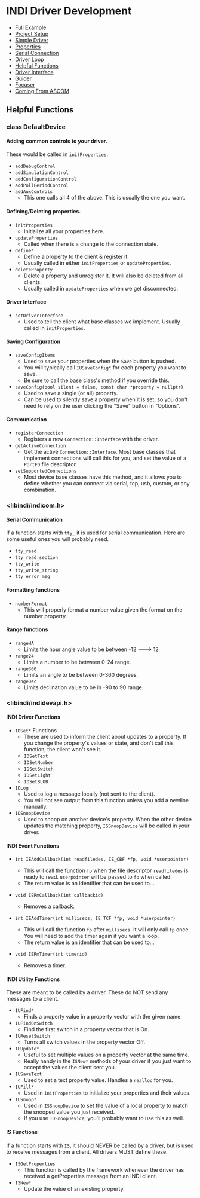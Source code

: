 # INDI Driver Development

* [Full Example](https://github.com/rickbassham/indi-dev-tutorials/tree/main/drivers/indi_mycustomdriver)
* [Project Setup](00-project-setup.md)
* [Simple Driver](01-simple.md)
* [Properties](02-properties.md)
* [Serial Connection](03-serialconnection.md)
* [Driver Loop](04-loops.md)
* [Helpful Functions](05-helpful-functions.md)
* [Driver Interface](06-driver-interface.md)
* [Guider](07-guider.md)
* [Focuser](08-focuser.md)
* [Coming From ASCOM](09-coming-from-ascom.md)

## Helpful Functions

### class DefaultDevice

#### Adding common controls to your driver.

These would be called in `initProperties`.

* `addDebugControl`
* `addSimulationControl`
* `addConfigurationControl`
* `addPollPeriodControl`
* `addAuxControls`
    * This one calls all 4 of the above. This is usually the one you want.

#### Defining/Deleting properties.

* `initProperties`
    * Initialize all your properties here.
* `updateProperties`
    * Called when there is a change to the connection state.
* `define*`
    * Define a property to the client & register it.
    * Usually called in either `initProperties` or `updateProperties`.
* `deleteProperty`
    * Delete a property and unregister it. It will also be deleted from all clients.
    * Usually called in `updateProperties` when we get disconnected.

#### Driver Interface

* `setDriverInterface`
    * Used to tell the client what base classes we implement. Usually called in
    `initProperties`.

#### Saving Configuration

* `saveConfigItems`
    * Used to save your properties when the `Save` button is pushed.
    * You will typically call `IUSaveConfig*` for each property you want to save.
    * Be sure to call the base class's method if you override this.
* `saveConfig(bool silent = false, const char *property = nullptr)`
    * Used to save a single (or all) property.
    * Can be used to silently save a property when it is set, so you don't need
    to rely on the user clicking the "Save" button in "Options".

#### Communication

* `registerConnection`
    * Registers a new `Connection::Interface` with the driver.
* `getActiveConnection`
    * Get the active `Connection::Interface`. Most base classes that implement
    connections will call this for you, and set the value of a `PortFD` file
    descriptor.
* `setSupportedConnections`
    * Most device base classes have this method, and it allows you to define
    whether you can connect via serial, tcp, usb, custom, or any combination.

### <libindi/indicom.h>

#### Serial Communication

If a function starts with `tty_` it is used for serial communication. Here are some
useful ones you will probably need.

* `tty_read`
* `tty_read_section`
* `tty_write`
* `tty_write_string`
* `tty_error_msg`

#### Formatting functions

* `numberFormat`
    * This will properly format a number value given the format on the number property.

#### Range functions

* `rangeHA`
    * Limits the hour angle value to be between -12 ---> 12
* `range24`
    * Limits a number to be between 0-24 range.
* `range360`
    * Limits an angle to be between 0-360 degrees.
* `rangeDec`
    * Limits declination value to be in -90 to 90 range.

### <libindi/indidevapi.h>

#### INDI Driver Functions

* `IDSet*` Functions
    * These are used to inform the client about updates to a property. If you
    change the property's values or state, and don't call this function, the
    client won't see it.
    * `IDSetText`
    * `IDSetNumber`
    * `IDSetSwitch`
    * `IDSetLight`
    * `IDSetBLOB`
* `IDLog`
    * Used to log a message locally (not sent to the client).
    * You will not see output from this function unless you add a newline manually.
* `IDSnoopDevice`
    * Used to snoop on another device's property. When the other device updates
    the matching property, `ISSnoopDevice` will be called in your driver.

#### INDI Event Functions

* `int IEAddCallback(int readfiledes, IE_CBF *fp, void *userpointer)`
    * This will call the function `fp` when the file descriptor `readfiledes`
    is ready to read. `userpointer` will be passed to `fp` when called.
    * The return value is an identifier that can be used to...
* `void IERmCallback(int callbackid)`
    * Removes a callback.

* `int IEAddTimer(int millisecs, IE_TCF *fp, void *userpointer)`
    * This will call the function `fp` after `millisecs`. It will only call
    `fp` once. You will need to add the timer again if you want a loop.
    * The return value is an identifier that can be used to...
* `void IERmTimer(int timerid)`
    * Removes a timer.

#### INDI Utility Functions

These are meant to be called by a driver. These do NOT send any messages to a client.

* `IUFind*`
    * Finds a property value in a property vector with the given name.
* `IUFindOnSwitch`
    * Find the first switch in a property vector that is On.
* `IUResetSwitch`
    * Turns all switch values in the property vector Off.
* `IUUpdate*`
    * Useful to set multiple values on a property vector at the same time.
    * Really handy in the `ISNew*` methods of your driver if you just want to
    accept the values the client sent you.
* `IUSaveText`
    * Used to set a text property value. Handles a `realloc` for you.
* `IUFill*`
    * Used in `initProperties` to initialize your properties and their values.
* `IUSnoop*`
    * Used in `ISSnoopDevice` to set the value of a local property to match the
    snooped value you just received.
    * If you use `IDSnoopDevice`, you'll probably want to use this as well.

#### IS Functions

If a function starts with `IS`, it should NEVER be called by a driver, but is used
to receive messages from a client. All drivers MUST define these.

* `ISGetProperties`
    * This function is called by the framework whenever the driver has received a
    getProperties message from an INDI client.
* `ISNew*`
    * Update the value of an existing property.
